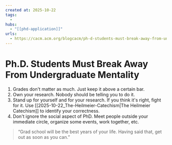 ```yaml
--- 
created at: 2025-10-22
tags:
  - 
hubs:
  - "[[phd-application]]"
urls:
  - https://cacm.acm.org/blogcacm/ph-d-students-must-break-away-from-undergraduate-mentality/
---
```


# Ph.D. Students Must Break Away From Undergraduate Mentality

1. Grades don't matter as much. Just keep it above a certain bar.
2. Own your research. Nobody should be telling you to do it.
3. Stand up for yourself and for your research. If you think it's right, fight for it. Use [[2025-10-22_The-Heilmeier-Catechism|The Heilmeier Catechism]] to identify your correctness.
4. Don't ignore the social aspect of PhD. Meet people outside your immediate circle, organize some events, work together, etc.

> “Grad school will be the best years of your life. Having said that, get out as soon as you can.”
